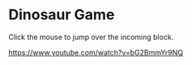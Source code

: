 # Dinosaur Game
Click the mouse to jump over the incoming block.

https://www.youtube.com/watch?v=bG2BmmYr9NQ
